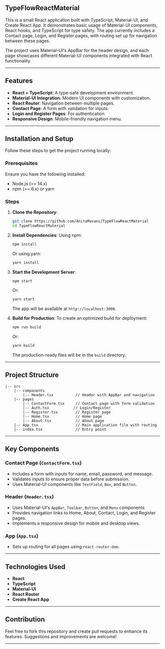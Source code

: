## TypeFlowReactMaterial 

This is a small React application built with TypeScript, Material-UI, and Create React App. It demonstrates basic usage of Material-UI components, React hooks, and TypeScript for type safety. The app currently includes a Contact page, Login, and Register pages, with routing set up for navigation between these pages.

The project uses Material-UI's AppBar for the header design, and each page showcases different Material-UI components integrated with React functionality.

---

## Features

- **React + TypeScript**: A type-safe development environment.
- **Material-UI Integration**: Modern UI components with customization.
- **React Router**: Navigation between multiple pages.
- **Contact Page**: A form with validation for inputs.
- **Login and Register Pages**: For authentication
- **Responsive Design**: Mobile-friendly navigation menu.

---

## Installation and Setup

Follow these steps to get the project running locally:

### Prerequisites

Ensure you have the following installed:
- Node.js (>= 14.x)
- npm (>= 6.x) or yarn

### Steps

1. **Clone the Repository**:
   ```bash
   git clone https://github.com/AnitaMavani/TypeFlowReactMaterial
   cd TypeFlowReactMaterial
   ```

2. **Install Dependencies**:
   Using npm:
   ```bash
   npm install
   ```
   Or using yarn:
   ```bash
   yarn install
   ```

3. **Start the Development Server**:
   ```bash
   npm start
   ```
   Or:
   ```bash
   yarn start
   ```
   The app will be available at `http://localhost:3000`.

4. **Build for Production**:
   To create an optimized build for deployment:
   ```bash
   npm run build
   ```
   Or:
   ```bash
   yarn build
   ```
   The production-ready files will be in the `build` directory.

---

## Project Structure

```
|-- src
    |-- components
        |-- Header.tsx          // Header with AppBar and navigation
    |-- pages
        |-- ContactForm.tsx     // Contact page with form validation
        |-- Auth.tsx           // Login/Register 
        |-- Register.tsx        // Register page
        |-- Home.tsx            // Home page
        |-- About.tsx           // About page
    |-- App.tsx                 // Main application file with routing
    |-- index.tsx               // Entry point
```

---

## Key Components

### Contact Page (`ContactForm.tsx`)
- Includes a form with inputs for name, email, password, and message.
- Validates inputs to ensure proper data before submission.
- Uses Material-UI components like `TextField`, `Box`, and `Button`.

### Header (`Header.tsx`)
- Uses Material-UI's `AppBar`, `Toolbar`, `Button`, and `Menu` components.
- Provides navigation links to Home, About, Contact, Login, and Register pages.
- Implements a responsive design for mobile and desktop views.

### App (`App.tsx`)
- Sets up routing for all pages using `react-router-dom`.

---

## Technologies Used

- **React**
- **TypeScript**
- **Material-UI**
- **React Router**
- **Create React App**

---

## Contribution

Feel free to fork this repository and create pull requests to enhance its features. Suggestions and improvements are welcome!

---


